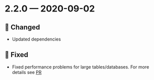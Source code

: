 # 2.2.0 — 2020-09-02

## 🔧 Changed

- Updated dependencies

## 🐞 Fixed

- Fixed performance problems for large tables/databases. For more details see [PR](https://github.com/exasol/sqlalchemy-exasol/pull/101)



